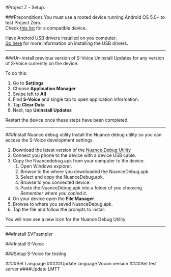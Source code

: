 #Project Z - Setup.

###Preconditions
You must use a rooted device running Android OS 5.0+ to test Project Zero.  
Check [this list](#) for a compatible device. 

Have Android USB drivers installed on you computer.  
[Go here](http://developer.android.com/sdk/win-usb.html) for more information on installing the USB drivers.

---

###Un-install previous version of S-Voice
Uninstall Updates for any version of S-Voice currently on the device.

To do this:

1. Go to **Settings**
2. Choose **Application Manager**
3. Swipe left to **All**
4. Find **S-Voice** and single tap to open application information.
5. Tap **Clear Data**
6. Next, tap **Uninstall Updates**

Restart the device once these steps have been completed.

---

###Install Nuance debug utility
Install the Nuance debug utility so you can access the S-Voice development settings.

1. Download the latest version of the [Nuance Debug Utility](#)
2. Connect you phone to the device with a device USB cable.
3. Copy the Nuancedebug.apk from your computer to the device.
    1. Open Windows explorer.
    2. Browse to the where you downloaded the NuanceDebug.apk.
    3. Select and copy the NuanceDebug.apk.
    4. Browse to you connected device.
    5. Paste the NuanceDebug.apk into a folder of you choosing.  
     *Remember where you copied it*.
4. On your device open the **File Manager**.
5. Browse to where you saved NuanceDebug.apk.
6. Tap the file and follow the prompts to install.

You will now see a new icon for the Nuance Debug Utility

---

###Install SVFsampler


###Install S-Voice

###Setup S-Voice for testing

####Set Language
#####Update language Vocon version
####Set test server
####Update LMTT